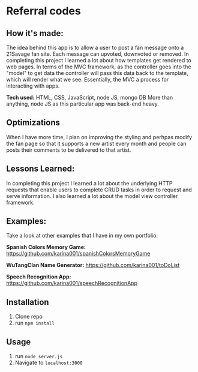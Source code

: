 # Referral codes

## How it's made:
The idea behind this app is to allow a user to post a fan message onto a 21Savage fan site. Each message can upvoted, downvoted or removed. In completing this project I learned a lot about how templates get rendered to web pages. In terms of the MVC framework, as the controller goes into the "model" to get data
the controller will pass this data back to the template, which will render what we see. Essentially, the MVC a process for interacting with apps.

**Tech used:** HTML, CSS, JavaScript, node JS, mongo DB
More than anything, node JS as this particular app was back-end heavy. 

## Optimizations
When I have more time, I plan on improving the styling and perhpas modify the fan page so that it supports a new artist every month and people can posts their comments to be delivered to that artist.

## Lessons Learned:
In completing this project I learned a lot about the underlying HTTP requests that enable users to complete CRUD tasks in order to request and serve information. I also learned a lot about the model view controller framework.

## Examples:
Take a look at other examples that I have in my own portfolio:

**Spanish Colors Memory Game:** https://github.com/karina001/spanishColorsMemoryGame

**WuTangClan Name Generator:** https://github.com/karina001/toDoList

**Speech Recognition App:** https://github.com/karina001/speechRecognitionApp

## Installation

1. Clone repo
2. run `npm install`

## Usage

1. run `node server.js`
2. Navigate to `localhost:3000`
